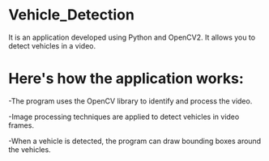 # Vehicle_Detection
It is an application developed using Python and OpenCV2. It allows you to detect vehicles in a video.

# Here's how the application works:

-The program uses the OpenCV library to identify and process the video.

-Image processing techniques are applied to detect vehicles in video frames.

-When a vehicle is detected, the program can draw bounding boxes around the vehicles.

